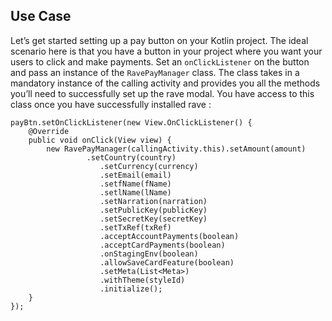## Use Case

Let’s get started setting up a pay button on your Kotlin project. The ideal scenario here is that you have a button in your project where you want your users to click and make payments. Set an `onClickListener` on the button and pass an instance of the `RavePayManager` class. The class takes in a mandatory instance of the calling activity and provides you all the methods you’ll need to successfully set up the rave modal. You have access to this class once you have successfully installed rave :


    payBtn.setOnClickListener(new View.OnClickListener() {
        @Override
        public void onClick(View view) {
            new RavePayManager(callingActivity.this).setAmount(amount)
                     .setCountry(country)
                        .setCurrency(currency)
                        .setEmail(email)
                        .setfName(fName)
                        .setlName(lName)
                        .setNarration(narration)
                        .setPublicKey(publicKey)
                        .setSecretKey(secretKey)
                        .setTxRef(txRef)
                        .acceptAccountPayments(boolean)
                        .acceptCardPayments(boolean)
                        .onStagingEnv(boolean)
                        .allowSaveCardFeature(boolean)
                        .setMeta(List<Meta>)
                        .withTheme(styleId)
                        .initialize();
        }
    });
